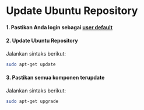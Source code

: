 # Update Ubuntu Repository

#### 1. Pastikan Anda login sebagai [user default](../terminologi.md#user-default)
#### 2. Update Ubuntu Repository

Jalankan sintaks berikut:

```bash
sudo apt-get update
```

#### 3. Pastikan semua komponen terupdate

Jalankan sintaks berikut:

```bash
sudo apt-get upgrade
```

